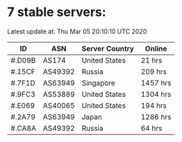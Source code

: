 # 7 stable servers:

Latest update at: Thu Mar 05 20:10:10 UTC 2020

| ID | ASN | Server Country | Online |
| -- | --- | -------------- | ------ |
| #.D09B | AS174 | United States | 21 hrs |
| #.15CF | AS49392 | Russia | 209 hrs |
| #.7F1D | AS63949 | Singapore | 1457 hrs |
| #.9FC3 | AS53889 | United States | 1304 hrs |
| #.E069 | AS40065 | United States | 194 hrs |
| #.2A79 | AS63949 | Japan | 1286 hrs |
| #.CA8A | AS49392 | Russia | 64 hrs |


